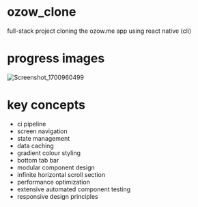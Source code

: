 # ozow_clone
full-stack project cloning the ozow.me app using react native (cli)

# progress images

![Screenshot_1700960499](https://github.com/Salim-Ali-94/ozow_clone/assets/75537889/4e4bc297-5db8-49c7-95bb-6f07bde9a3ef)

# key concepts

- ci pipeline
- screen navigation
- state management
- data caching
- gradient colour styling
- bottom tab bar
- modular component design
- infinite horizontal scroll section
- performance optimization
- extensive automated component testing
- responsive design principles
